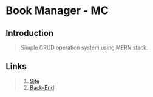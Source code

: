 # Book Manager - MC

## Introduction

> Simple CRUD operation system using MERN stack.

## Links

> 1. [Site](https://book-manager-mc.netlify.app/)
> 2. [Back-End](https://github.com/mcperera/MERN-CRUD-BACKEND)
